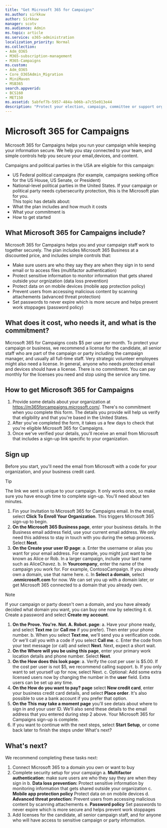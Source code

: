 ```yaml
---
title: "Get Microsoft 365 for Campaigns"
ms.author: sirkkuw
author: Sirkkuw
manager: scotv
ms.audience: Admin
ms.topic: article
ms.service: o365-administration
localization_priority: Normal
ms.collection: 
- Adm_O365
- M365-subscription-management 
- M365-Campaigns
ms.custom:
- Adm_O365
- Core_O365Admin_Migration
- MiniMaven
- MSB365
search.appverid:
- BCS160
- MET150
ms.assetid: 5abfef7b-5957-484a-b06b-a7c55e013e44
description: "Protect your election, campaign, committee or support organization from cybersecurity threats to email, data, and communication using Microsoft 365 for campaigns."
---
```


# Microsoft 365 for Campaigns
Microsoft 365 for Campaigns helps you run your campaign while keeping your information secure. We help you stay connected to your team, and simple controls help you secure your email,devices, and content. 

Campaigns and political parties in the USA are eligible for this campaign:
- US Federal political campaigns (for example, campaigns seeking office for the US House, US Senate, or President)
- National-level political parties in the United States.
If your campaign or political party needs cybersecurity protection, this is the Microsoft plan for you.  
This topic has details about: 
- What the plan includes and how much it costs
- What your commitment is
- How to get started

## What Microsoft 365 for Campaigns include?
Microsoft 365 for Campaigns helps you and your campaign staff work to together securely. The plan includes Microsoft 365 Business at a discounted price, and includes simple controls that: 
- Make sure users are who they say they are when they sign in to send email or to access files (multifactor authentication)
- Protect sensitive information to monitor information that gets shared outside your orgnization (data loss prevention)
- Protect data on on mobile devices (mobile app protection policy)
- Prevent users from accessing malicious content by scanning attachements (advanced threat protection)
- Set passwords to never expire which is more secure and helps prevent work stoppages (password policy) 


## What does it cost, who needs it, and what is the commitment?
Microsoft 365 for Campaigns costs $5 per user per month. 
To protect your campaign or business, we recommend a license for the candidate, all senior staff who are part of the campaign or party including the campaign manager, and usually all full-time staff. Very strategic volunteer employees might also need a license. In general, anyone who needs protected email and devices should have a license.
There is no commitment. You can pay monthly for the licenses you need and stop using the service any time.

## How to get Microsoft 365 for Campaigns

1. Provide some details about your organization at https://m365forcampaigns.microsoft.com/. There's no commitment when you complete this form. The details you provide will help us verify that eligibility and that you're based in the United States.
2. After you've completed the form, it takes us a few days to check that you're eligible Microsoft 365 for Campaigns. 
3. Once we've verified your details, you'll receive an email from Microsoft that includes a sign-up link specific to your organization. 

## Sign up 

Before you start, you'll need the email from Microsoft with a code for your organization, and your business credit card. 

> [!TIP]
> The link we sent is unique to your campaign. It only works once, so make sure you have enough time to complete sign-up. You'll need about ten minutes. 

1. Fin your Invitation to Microsoft 365 for Campaigns email. In the email, select **Click To Enroll Your Organization**. This triggers Microsoft 365 sign-up to begin.
2. **On the Microsoft 365 Business page**, enter your business details. In the Business email address field, use your current email address. We only need this address to stay in touch with you during the setup process. Select **Next**.
3. **On the Create your user ID page**:
    a. Enter the username or alias you want for your email address. For example, you might just want to be known as Alice or Rob. In a larger campaign, include your last name such as AliceChavez.
    b. In **Yourcompany**, enter the name of the campaign you work for. For example, ContosoCampaign. If you already own a domain, use that name here. 
    c. In **Select a domain**, select **.onmicrosoft.com** for now. We can set you up with a domain later, or get Microsoft 365 connected to a domain that you already own.
> [!NOTE]
> If your campaign or party doesn't own a domain, and you have already decided what domain you want, you can buy one now by selecting it.
    d. Create a password and select **Create my account**. 
1. **On the Prove. You're. Not. A. Robot. page**:
    a. Have your phone ready, and select **Text me** (or **Call me** if you prefer). Then enter your phone number. 
    b. When you select **Text me**, we'll send you a verification code. Or we'll call you with a code if you select **Call me**.
    c. Enter the code from your text message (or call) and select **Next**. Next, expect a short wait. 
2. **On the Where will you be using this page**, enter your primary work location details and phone number. Select **Next**.
3. **On the How does this look page**:
    a. Verify the cost per user is $5.00. If the cost per user is not $5, we recommend calling support.
    b. If you only want to set yourself up for now, select Next. 
    c. Optional: Add some extra licensed users now by changing the number in the **user** field. Extra users can be set up any time.
4. **On the How do you want to pay? page** select **New credit card**, enter your business credit card details, and select **Place order**. It's also possible to use a bank account if you prefer that option.
5. **On the This may take a moment page** you'll see detais about where to sign in and your user ID. We'll also send these details to the email address that you entered during step 2 above.
Your Microsoft 365 for Campaigns sign-up is complete. 
6. If you want to continue with the next steps, select **Start Setup**, or come back later to finish the steps under What's next? 

## What's next?
We recommend completing these tasks next:
1. Connect Microsoft 365 to a domain you own or want to buy
2. Complete security setup for your campaign
    a. **Multifactor authentication**: make sure users are who they say they are when they sign in 
    b. **Data loss prevention:** Protect sensitive information by monitoring information that gets shared outside your organization 
    c. **Mobile app protection policy** Protect data on on mobile devices 
    d. **Advanced threat protection:** Prevent users from accessing malicious content by scanning attachements
    e. **Password policy** Set passwords to never expire which is more secure and helps prevent work stoppages
3. Add licenses for the candidate, all senior campaign staff, and for anyone who will have access to sensitive campaign or party information.


    


